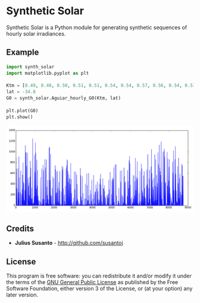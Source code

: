 Synthetic Solar
===============

Synthetic Solar is a Python module for generating synthetic sequences of hourly
solar irradiances.

Example
-------

```python 
import synth_solar
import matplotlib.pyplot as plt

Ktm = [0.49, 0.48, 0.50, 0.51, 0.51, 0.54, 0.54, 0.57, 0.56, 0.54, 0.51, 0.51]
lat = -34.8
G0 = synth_solar.Aguiar_hourly_G0(Ktm, lat)

plt.plot(G0)
plt.show()
```

![screenshot of sample output](/example.png?raw=true)

Credits
-------

+ **Julius Susanto** - http://github.com/susantoj

License
-------

This program is free software: you can redistribute it and/or modify
it under the terms of the [GNU General Public License](http://www.gnu.org/copyleft/gpl.html) as published
by the Free Software Foundation, either version 3 of the License,
or (at your option) any later version.